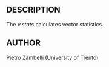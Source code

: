 ## DESCRIPTION

The *v.stats* calculates vector statistics.

## AUTHOR

Pietro Zambelli (University of Trento)
